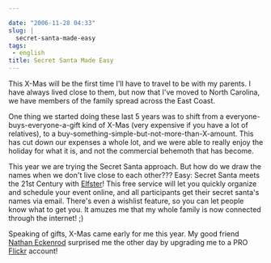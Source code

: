 ```yaml
---

date: "2006-11-28 04:33"
slug: |
  secret-santa-made-easy
tags:
 - english
title: Secret Santa Made Easy
---
```


This X-Mas will be the first time I'll have to travel to be with my
parents. I have always lived close to them, but now that I've moved to
North Carolina, we have members of the family spread across the East
Coast.

One thing we started doing these last 5 years was to shift from a
everyone-buys-everyone-a-gift kind of X-Mas (very expensive if you have
a lot of relatives), to a
buy-something-simple-but-not-more-than-X-amount. This has cut down our
expenses a whole lot, and we were able to really enjoy the holiday for
what it is, and not the commercial behemoth that has become.

This year we are trying the Secret Santa approach. But how do we draw
the names when we don't live close to each other??? Easy: Secret Santa
meets the 21st Century with [Elfster](http://www.elfster.com/)! This
free service will let you quickly organize and schedule your event
online, and all participants get their secret santa's names via email.
There's even a wishlist feature, so you can let people know what to get
you. It amuzes me that my whole family is now connected through the
internet! ;)

Speaking of gifts, X-Mas came early for me this year. My good friend
[Nathan Eckenrod](http://eckenrodehouse.net/index.php) surprised me the
other day by upgrading me to a PRO [Flickr](http://www.flickr.com)
account!
